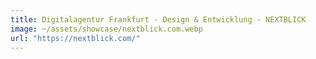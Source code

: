 ```yaml
---
title: Digitalagentur Frankfurt - Design & Entwicklung - NEXTBLICK
image: ~/assets/showcase/nextblick.com.webp
url: "https://nextblick.com/"
---
```

